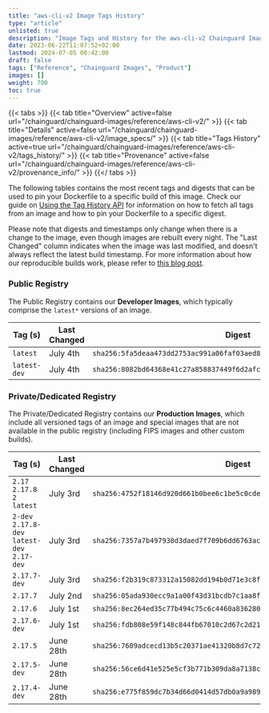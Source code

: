 ```yaml
---
title: "aws-cli-v2 Image Tags History"
type: "article"
unlisted: true
description: "Image Tags and History for the aws-cli-v2 Chainguard Image"
date: 2023-06-22T11:07:52+02:00
lastmod: 2024-07-05 00:42:00
draft: false
tags: ["Reference", "Chainguard Images", "Product"]
images: []
weight: 700
toc: true
---
```


{{< tabs >}}
{{< tab title="Overview" active=false url="/chainguard/chainguard-images/reference/aws-cli-v2/" >}}
{{< tab title="Details" active=false url="/chainguard/chainguard-images/reference/aws-cli-v2/image_specs/" >}}
{{< tab title="Tags History" active=true url="/chainguard/chainguard-images/reference/aws-cli-v2/tags_history/" >}}
{{< tab title="Provenance" active=false url="/chainguard/chainguard-images/reference/aws-cli-v2/provenance_info/" >}}
{{</ tabs >}}

The following tables contains the most recent tags and digests that can be used to pin your Dockerfile to a specific build of this image. Check our guide on [Using the Tag History API](/chainguard/chainguard-images/using-the-tag-history-api/) for information on how to fetch all tags from an image and how to pin your Dockerfile to a specific digest.

Please note that digests and timestamps only change when there is a change to the image, even though images are rebuilt every night. The "Last Changed" column indicates when the image was last modified, and doesn't always reflect the latest build timestamp. For more information about how our reproducible builds work, please refer to [this blog post](https://www.chainguard.dev/unchained/reproducing-chainguards-reproducible-image-builds).

### Public Registry
The Public Registry contains our **Developer Images**, which typically comprise the `latest*` versions of an image.

| Tag (s)       | Last Changed | Digest                                                                    |
|---------------|--------------|---------------------------------------------------------------------------|
|  `latest`     | July 4th     | `sha256:5fa5deaa473dd2753ac991a06faf03aed85b92ed182a343818f9ecb54c3e0c14` |
|  `latest-dev` | July 4th     | `sha256:8082bd64368e41c27a858837449f6d2afc249a0889193c4e5380a9c299ce02ce` |


### Private/Dedicated Registry
The Private/Dedicated Registry contains our **Production Images**, which include all versioned tags of an image and special images that are not available in the public registry (including FIPS images and other custom builds).

| Tag (s)                                       | Last Changed | Digest                                                                    |
|-----------------------------------------------|--------------|---------------------------------------------------------------------------|
|  `2.17` `2.17.8` `2` `latest`                 | July 3rd     | `sha256:4752f18146d920d661b0bee6c1be5c0cde891d657eec3fd6deecb03ab1d1b069` |
|  `2-dev` `2.17.8-dev` `latest-dev` `2.17-dev` | July 3rd     | `sha256:7357a7b497930d3daed7f709b6dd6763ac4dd289999f0afb48f28805d03e1b88` |
|  `2.17.7-dev`                                 | July 3rd     | `sha256:f2b319c873312a15082dd194b0d71e3c8f7ee456f57286eba5e09a05c1773559` |
|  `2.17.7`                                     | July 2nd     | `sha256:05ada930ecc9a1a00f43d31bcdb7c1aa8f8c0b16d88503581f5910023328d1bf` |
|  `2.17.6`                                     | July 1st     | `sha256:8ec264ed35c77b494c75c6c4460a836280b704e17d3cca0d3c99810b2d0c4c84` |
|  `2.17.6-dev`                                 | July 1st     | `sha256:fdb808e59f148c844fb67010c2d67c2d21446420d3c5c4b3baf6bfb518e9e7d2` |
|  `2.17.5`                                     | June 28th    | `sha256:7609adcecd13b5c20371ae41320b8d7c724ca3e9e1ad0f75a76d2ce9094815ed` |
|  `2.17.5-dev`                                 | June 28th    | `sha256:56ce6d41e525e5cf3b771b309da8a7138c95853daa20985c8925b88e211ed810` |
|  `2.17.4-dev`                                 | June 28th    | `sha256:e775f859dc7b34d66d0414d57db0a9a989b6ef0eeaf9bffe200d2bf29b178574` |

